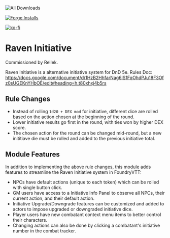 ![All Downloads](https://img.shields.io/github/downloads/jessev14/raven-initiative/total?style=for-the-badge)

[![Forge Installs](https://img.shields.io/badge/dynamic/json?label=Forge%20Installs&query=package.installs&suffix=%25&url=https%3A%2F%2Fforge-vtt.com%2Fapi%2Fbazaar%2Fpackage%raven-initiative&colorB=4aa94a)](https://forge-vtt.com/bazaar#package=raven-initiative)

[![ko-fi](https://ko-fi.com/img/githubbutton_sm.svg)](https://ko-fi.com/jessev14)

# Raven Initiative

Commissioned by Rellek.

Raven Initiative is a alternative initiative system for DnD 5e.
Rules Doc: https://docs.google.com/document/d/1HzB2HhfarNag6lS1FqOhdPJu18F3Ofz0sUGEKnYHbOE/edit#heading=h.t80xhxj4b5rs

## Rule Changes

* Instead of rolling `1d20 + DEX mod` for initiative, different dice are rolled based on the action chosen at the beginning of the round.
* Lower initiative results go first in the round, with ties won by higher DEX score.
* The chosen action for the round can be changed mid-round, but a new inititiave die must be rolled and added to the previous initiative total.

## Module Features

In addition to implementing the above rule changes, this module adds features to streamline the Raven Initiative system in FoundryVTT:

* NPCs have default actions (unique to each token) which can be rolled with single button click.
* GM users have access to a Initiative Info Panel to observe all NPCs, their current action, and their default action.
* Initiative Upgrade/Downgrade features can be customized and added to actors to impose upgraded or downgraded initiative dice.
* Player users have new combatant context menu items to better control their characters.
* Changing actions can also be done by clicking a combatant's initiative number in the combat tracker.
